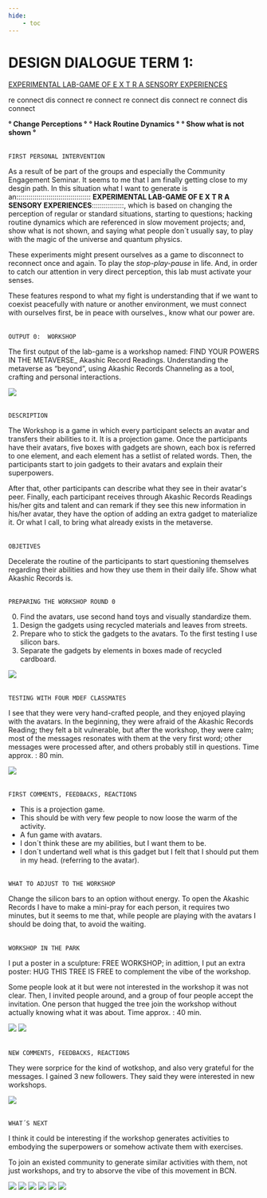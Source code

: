 ```yaml
---
hide:
    - toc
---
```


# DESIGN DIALOGUE TERM 1: 

[EXPERIMENTAL LAB-GAME OF E X T R A SENSORY EXPERIENCES](https://www.instagram.com/6066lab/)

re connect dis connect re connect re connect dis connect re connect dis connect

**° Change Perceptions °**
**° Hack Routine Dynamics °**
**° Show what is not shown °**

######
    FIRST PERSONAL INTERVENTION
As a result of be part of the groups and especially the Community Engagement Seminar. It seems to me that I am finally getting close to my desgin path.  In this situation what I want to generate is an:::::::::::::::::::::::::::::::::::::
**EXPERIMENTAL LAB-GAME OF  E X T R A SENSORY EXPERIENCES**::::::::::::::::, which is based on changing the perception of regular or standard situations, starting to questions; hacking routine dynamics which are referenced in slow movement projects; and, show what is not shown, and saying what people don´t usually say, to play with the magic of the universe and quantum physics.

These experiments might present ourselves as a game to disconnect to reconnect once and again. To play the *stop-play-pause* in life. And, in order to catch our attention in very direct perception, this lab must activate your senses. 

These features respond to what my fight is understanding that if we want to coexist peacefully with nature or another environment, we must connect with ourselves first, be in peace with ourselves., know what our power are.

######
    OUTPUT 0:  WORKSHOP
The first output of the lab-game is a workshop named: FIND YOUR POWERS IN THE METAVERSE_ Akashic Record Readings.  Understanding the metaverse as “beyond”, using Akashic Records Channeling as a tool, crafting and personal interactions.

![](../images/DD/0.jpg)

######
    DESCRIPTION
The Workshop is a game in which every participant selects an avatar and transfers their abilities to it.  It is a projection game.
Once the participants have their avatars, five boxes with gadgets are shown, each box is referred to one element, and each element has a setlist of related words. 
Then, the participants start to join gadgets to their avatars and explain their superpowers.

After that, other participants can describe what they see in their avatar's peer. 
Finally, each participant receives through Akashic Records Readings his/her gits and talent and can remark if they see this new information in his/her avatar, they have the option of adding an extra gadget to materialize it. Or what I call, to bring what already exists in the metaverse.

######
    OBJETIVES
Decelerate the routine of the participants to start questioning themselves regarding their abilities and how they use them in their daily life.
Show what Akashic Records is.

######
    PREPARING THE WORKSHOP ROUND 0
0. Find the avatars, use second hand toys and visually standardize them.
1. Design the gadgets using recycled materials and leaves from streets.
2. Prepare who to stick the gadgets to the avatars. To the first testing I use silicon bars.
3. Separate the gadgets by elements in boxes made of recycled cardboard.

![](../images/DD/05.jpg)

######
    TESTING WITH FOUR MDEF CLASSMATES
I see that they were very hand-crafted people, and they enjoyed playing with the avatars. In the beginning, they were afraid of the Akashic Records Reading; they felt a bit vulnerable, but after the workshop, they were calm; most of the messages resonates with them at the very first word; other messages were processed after, and others probably still in questions.
Time approx. : 80 min. 

![](../images/DD/06.jpg)

######
    FIRST COMMENTS, FEEDBACKS, REACTIONS
- This is a projection game.
- This should be with very few people to now loose the warm of the activity.
- A fun game with avatars.
- I don´t think these are my abilities, but I want them to be.
- I don´t undertand well what is this gadget but I felt that I should put them in my head. (referring to the avatar).

######
    WHAT TO ADJUST TO THE WORKSHOP
Change the silicon bars to an option without energy.
To open the Akashic Records I have to make a mini-pray for each person, it requires two minutes, but it seems to me that, while people are playing with the avatars I should be doing that, to avoid the waiting.

######
    WORKSHOP IN THE PARK
I put a poster in a sculpture: FREE WORKSHOP; in adittion, I put an extra poster: HUG THIS TREE IS FREE to complement the vibe of the workshop.

Some people look at it but were not interested in the workshop it was not clear.  Then, I invited people around, and a group of four people accept the invitation.
One person that hugged the tree join the workshop without actually knowing what it was about.
Time approx. : 40 min. 

![](../images/DD/07.jpg)
![](../images/DD/09.jpg)

######
    NEW COMMENTS, FEEDBACKS, REACTIONS

They were sorprice for the kind of wotkshop, and also very grateful for the messages. I gained 3 new followers. They said they were interested in new workshops.

![](../images/DD/08.jpg)

######
    WHAT´S NEXT

I think it could be interesting if the workshop generates activities to embodying the superpowers or somehow activate them with exercises.

To join an existed community to generate similar activities with them, not just workshops, and try to absorve the vibe of this movement in BCN.

![](../images/DD/00.gif) ![](../images/DD/01.gif)
![](../images/DD/02.gif) ![](../images/DD/03.gif)
![](../images/DD/04.gif) ![](../images/DD/045.gif)






